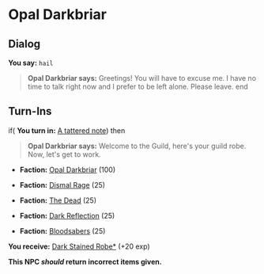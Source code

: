 # Opal Darkbriar
## Dialog

**You say:** `hail`



>**Opal Darkbriar says:** Greetings! You will have to excuse me. I have no time to talk right now and I prefer to be left alone. Please leave.
end

## Turn-Ins




if( **You turn in:** [A tattered note](/item/18742)) then 


>**Opal Darkbriar says:** Welcome to the Guild, here's your guild robe. Now, let's get to work.


* __Faction:__ [Opal Darkbriar](/faction/296) (100)


* __Faction:__ [Dismal Rage](/faction/271) (25)


* __Faction:__ [The Dead](/faction/239) (25)


* __Faction:__ [Dark Reflection](/faction/238) (25)


* __Faction:__ [Bloodsabers](/faction/221) (25)


 **You receive:**  [Dark Stained Robe*](/item/13562) (+20 exp)

**This NPC *should* return incorrect items given.**


